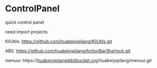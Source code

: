 ControlPanel
============

quick control panel

need import projects:

KliUtils:
https://github.com/huabeiyipilang/KliUtils.git

ABS:
https://github.com/huabeiyipilang/ActionBarSherlock.git

menuui:
https://huabeiyipilang@bitbucket.org/huabeiyipilang/menuui.git